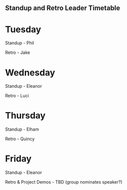 ## Standup and Retro Leader Timetable

# Tuesday

Standup - Phil

Retro - Jake

# Wednesday

Standup - Eleanor

Retro - Luci

# Thursday

Standup - Elham

Retro - Quincy

# Friday

Standup - Eleanor

Retro & Project Demos - TBD (group nominates speaker?) 
